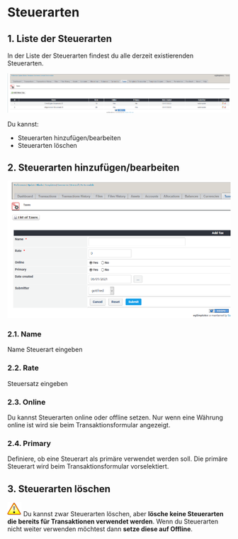 # Steuerarten

## 1. Liste der Steuerarten

In der Liste der Steuerarten findest du alle derzeit existierenden Steuerarten.

![Liste der Steuerarten](../../.gitbook/assets/de_admin_taxes.png)

Du kannst:

* Steuerarten hinzufügen/bearbeiten
* Steuerarten löschen

## 2. Steuerarten hinzufügen/bearbeiten

![Steuerarten hinzufügen/bearbeiten](../../.gitbook/assets/de_admin_taxes_edit.png)

### 2.1. Name

Name Steuerart eingeben

### 2.2. Rate

Steuersatz eingeben

### 2.3. Online

Du kannst Steuerarten online oder offline setzen. Nur wenn eine Währung online ist wird sie beim Transaktionsformular angezeigt.

### 2.4. Primary

Definiere, ob eine Steuerart als primäre verwendet werden soll. Die primäre Steuerart wird beim Transaktionsformular vorselektiert.

## 3. Steuerarten löschen

![Important](../../.gitbook/assets/de_important.png)
Du kannst zwar Steuerarten löschen, aber **lösche keine Steuerarten die bereits für Transaktionen verwendet werden**. Wenn du Steuerarten nicht weiter verwenden möchtest dann **setze diese auf Offline**.
